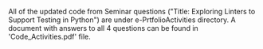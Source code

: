 All of the updated code from Seminar questions ("Title: Exploring Linters to Support Testing in Python") are under e-PrtfolioActivities directory. A document with answers to all 4 questions can be found in 'Code_Activities.pdf' file.
